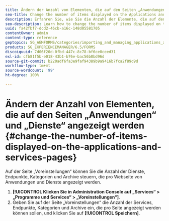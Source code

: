 ```yaml
---
title: Ändern der Anzahl von Elementen, die auf den Seiten „Anwendungen“ und „Dienste“ angezeigt werden
seo-title: Change the number of items displayed on the Applications and Services pages
description: Erfahren Sie, wie Sie die Anzahl der Elemente, die auf den Seiten „Anwendungen“ und „Dienste“ angezeigt werden, ändern.
seo-description: Learn how to change the number of items displayed on the Applications and Services pages.
uuid: fa42fbf7-dcd2-46cb-a16c-148d05581705
contentOwner: admin
content-type: reference
geptopics: SG_AEMFORMS/categories/importing_and_managing_applications_and_archives
products: SG_EXPERIENCEMANAGER/6.5/FORMS
discoiquuid: 7d06f20d-0fbd-447c-8c78-bf6ce0ceed31
exl-id: cfb81f5b-e018-43b1-b76e-bac56b8bd96d
source-git-commit: b220adf6fa3e9faf94389b9a9416b7fca2f89d9d
workflow-type: tm+mt
source-wordcount: '99'
ht-degree: 100%

---
```


# Ändern der Anzahl von Elementen, die auf den Seiten „Anwendungen“ und „Dienste“ angezeigt werden {#change-the-number-of-items-displayed-on-the-applications-and-services-pages}

Auf der Seite „Voreinstellungen“ können Sie die Anzahl der Dienste, Endpunkte, Kategorien und Archive steuern, die pro Webseite von Anwendungen und Dienste angezeigt werden.

1. **[!UICONTROL Klicken Sie in Administration Console auf „Services“ > „Programme und Services“ > „Voreinstellungen“]**.
1. Geben Sie auf der Seite „Voreinstellungen“ die Anzahl der Services, Endpunkte, Kategorien und Archive ein, die pro Seite angezeigt werden können sollen, und klicken Sie auf **[!UICONTROL Speichern]**.
